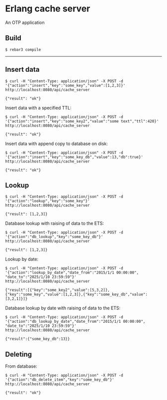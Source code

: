 Erlang cache server
=====

An OTP application

Build
-----

    $ rebar3 compile
_______________
Insert data
-----

    $ curl -H "Content-Type: application/json" -X POST -d '{"action":"insert","key":"some_key","value":[1,2,3]}' http://localhost:8080/api/cache_server

    {"result": "ok"}

Insert data with a specified TTL:

    $ curl -H "Content-Type: application/json" -X POST -d '{"action":"insert","key":"some_key2","value":"some text","ttl":420}' http://localhost:8080/api/cache_server

    {"result": "ok"}

Insert data with append copy to database on disk:

    $ curl -H "Content-Type: application/json" -X POST -d '{"action":"insert","key":"some_key_db","value":13,"db":true}' http://localhost:8080/api/cache_server

    {"result": "ok"}


Lookup
-----

    $ curl -H "Content-Type: application/json" -X POST -d '{"action":"lookup","key":"some_key"}' http://localhost:8080/api/cache_server

    {"result": [1,2,3]}

Database lookup with raising of data to the ETS:

    $ curl -H "Content-Type: application/json" -X POST -d '{"action":"db_lookup","key":"some_key_db"}' http://localhost:8080/api/cache_server

    {"result": [1,2,3]}

Lookup by date:

    $ curl -H "Content-Type: application/json" -X POST -d '{"action":"lookup_by_date","date_from":"2015/1/1 00:00:00", "date_to":"2025/1/10 23:59:59"}' http://localhost:8080/api/cache_server

    {"result":[{"key":"some_key2","value":[5,3,2]},{"key":"some_key","value":[1,2,3]},{"key":"some_key_db","value":[3,2,1]}]}

Database lookup by date with raising of data to the ETS:

    $ curl -H "Content-Type: application/json" -X POST -d '{"action":"db_lookup_by_date","date_from":"2015/1/1 00:00:00", "date_to":"2025/1/10 23:59:59"}' http://localhost:8080/api/cache_server

    {"result":{"some_key_db":13}}

Deleting
-----

From database:

    $ curl -H "Content-Type: application/json" -X POST -d '{"action":"db_delete_item","key":"some_key_db"}' http://localhost:8080/api/cache_server

    {"result": "ok"}
